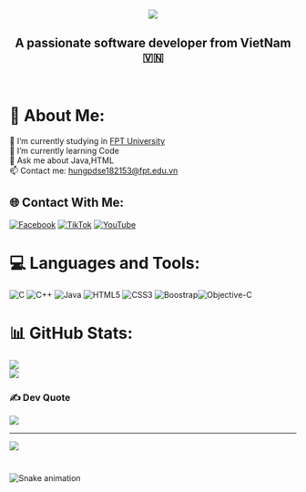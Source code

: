 <h1 align="center">
    <img src="https://readme-typing-svg.herokuapp.com?font=Fira+Code&weight=700&size=35&pause=1000&color=F74949&center=true&vCenter=true&width=500&lines=Hi+There+!+%F0%9F%91%8B;I'm+Duc+Hung+!" />
</h1>

<h2 align="center">A passionate software developer from VietNam 🇻🇳</h2>

<br/>

# 💫 About Me:
🔭 I’m currently studying in [FPT University](https://www.facebook.com/FPTU.HCM?locale=vi_VN)<br>🌱 I’m currently learning Code<br>💬 Ask me about Java,HTML <br>📫 Contact me: hungpdse182153@fpt.edu.vn

## 🌐 Contact With Me:
[![Facebook](https://img.icons8.com/color/48/facebook.png)](https://facebook.com/duchungpham.dev) [![TikTok](https://img.icons8.com/color/48/tiktok--v1.png)](https://tiktok.com/@nguyenhung.dev) [![YouTube](https://img.icons8.com/external-prettycons-flat-prettycons/48/external-youtube-multimedia-prettycons-flat-prettycons.png)](https://youtube.com/@duckhuynh4826) 

# 💻 Languages and Tools:
![C](https://img.icons8.com/fluency/48/c-programming.png) ![C++](https://img.icons8.com/fluency/48/c-plus-plus-logo.png) ![Java](https://img.icons8.com/3d-fluency/48/java.png) ![HTML5](https://img.icons8.com/color/48/html-5--v2.png) ![CSS3](https://img.icons8.com/color/48/css3.png)  ![Boostrap](https://img.icons8.com/color/48/bootstrap--v2.png)![Objective-C](https://img.icons8.com/color/48/visual-studio-code-2019.png)
# 📊 GitHub Stats:
![](https://github-readme-stats.vercel.app/api?username=duckhynh&theme=default_repocard&hide_border=false&include_all_commits=false&count_private=false)<br/>
![](https://github-readme-stats.vercel.app/api/top-langs/?username=duckhynh&theme=default_repocard&hide_border=false&include_all_commits=false&count_private=false&layout=compact)


### ✍️ Dev Quote
![](https://quotes-github-readme.vercel.app/api?type=horizontal&theme=tokyonight)

---
[![](https://visitcount.itsvg.in/api?id=duckhynh&icon=10&color=13)](https://visitcount.itsvg.in)

<!-- Proudly created with GPRM ( https://gprm.itsvg.in ) -->

###

<br clear="both">

<img src="https://profile-readme-generator.com/assets/snake.svg" alt="Snake animation" />

###
